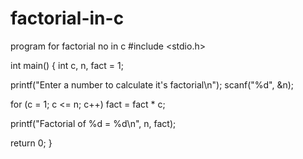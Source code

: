 # factorial-in-c
program for factorial no in c
#include <stdio.h>
 
int main()
{
  int c, n, fact = 1;
 
  printf("Enter a number to calculate it's factorial\n");
  scanf("%d", &n);
 
  for (c = 1; c <= n; c++)
    fact = fact * c;
 
  printf("Factorial of %d = %d\n", n, fact);
 
  return 0;
}
